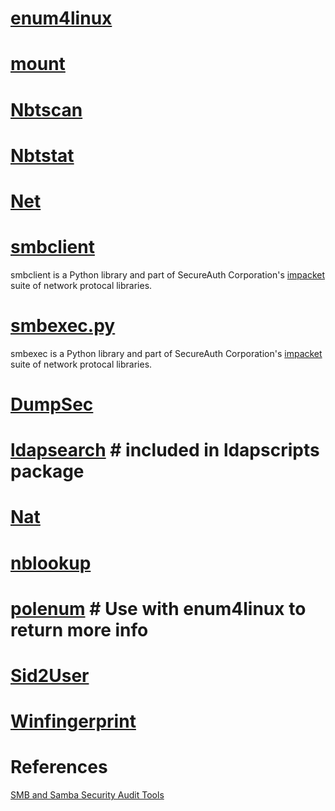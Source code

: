 # [enum4linux](https://github.com/CiscoCXSecurity/enum4linux)

# [mount](mount/README.md)

# [Nbtscan](Nbtscan/README.md)

# [Nbtstat](Nbtstat/README.md)

# [Net](Net/README.md)

# [smbclient](smbclient/README.md)
smbclient is a Python library and part of SecureAuth Corporation's [impacket](https://github.com/SecureAuthCorp/impacket) suite of network protocal libraries.

# [smbexec.py](smbexec/README.md)
smbexec is a Python library and part of SecureAuth Corporation's [impacket](https://github.com/SecureAuthCorp/impacket) suite of network protocal libraries.

# [DumpSec](https://sectools.org/tool/dumpsec/)
# [ldapsearch]() # included in ldapscripts package
# [Nat](https://github.com/Phenomite/Old-tools-to-keep)
# [nblookup]()
# [polenum](https://www.kali.org/tools/polenum/) # Use with enum4linux to return more info
# [Sid2User](https://github.com/andif888/SidToUser)
# [Winfingerprint](https://github.com/Phenomite/Old-tools-to-keep)

# References
[SMB and Samba Security Audit Tools](https://miloserdov.org/?p=4066)